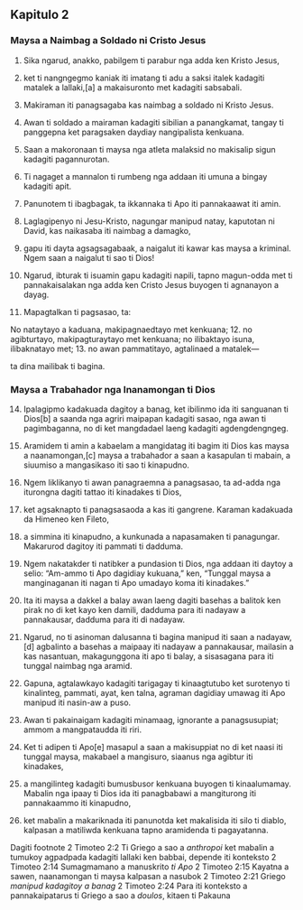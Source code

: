 Kapitulo 2
----------

### Maysa a Naimbag a Soldado ni Cristo Jesus

1. Sika ngarud, anakko, pabilgem ti parabur nga adda ken Kristo Jesus,
2. ket ti nangngegmo kaniak iti imatang ti adu a saksi italek kadagiti matalek a lallaki,[a] a makaisuronto met kadagiti sabsabali.
3. Makiraman iti panagsagaba kas naimbag a soldado ni Kristo Jesus.
4. Awan ti soldado a mairaman kadagiti sibilian a panangkamat, tangay ti panggepna ket paragsaken daydiay nangipalista kenkuana.
5. Saan a makoronaan ti maysa nga atleta malaksid no makisalip sigun kadagiti pagannurotan.
6. Ti nagaget a mannalon ti rumbeng nga addaan iti umuna a bingay kadagiti apit.
7. Panunotem ti ibagbagak, ta ikkannaka ti Apo iti pannakaawat iti amin.

8. Laglagipenyo ni Jesu-Kristo, nagungar manipud natay, kaputotan ni David, kas naikasaba iti naimbag a damagko,
9. gapu iti dayta agsagsagabaak, a naigalut iti kawar kas maysa a kriminal. Ngem saan a naigalut ti sao ti Dios!
10. Ngarud, ibturak ti isuamin gapu kadagiti napili, tapno magun-odda met ti pannakaisalakan nga adda ken Cristo Jesus buyogen ti agnanayon a dayag.
11. Mapagtalkan ti pagsasao, ta:

No nataytayo a kaduana, makipagnaedtayo met kenkuana;
12. no agibturtayo, makipagturaytayo met kenkuana;
    no ilibaktayo isuna, ilibaknatayo met;
13. no awan pammatitayo, agtalinaed a matalek—

ta dina mailibak ti bagina.

### Maysa a Trabahador nga Inanamongan ti Dios

14. Ipalagipmo kadakuada dagitoy a banag, ket ibilinmo ida iti sanguanan ti Dios[b] a saanda nga agriri maipapan kadagiti sasao, nga awan ti pagimbaganna, no di ket mangdadael laeng kadagiti agdengdengngeg.
15. Aramidem ti amin a kabaelam a mangidatag iti bagim iti Dios kas maysa a naanamongan,[c] maysa a trabahador a saan a kasapulan ti mabain, a siuumiso a mangasikaso iti sao ti kinapudno.
16. Ngem liklikanyo ti awan panagraemna a panagsasao, ta ad-adda nga iturongna dagiti tattao iti kinadakes ti Dios,
17. ket agsaknapto ti panagsasaoda a kas iti gangrene. Karaman kadakuada da Himeneo ken Fileto,
18. a simmina iti kinapudno, a kunkunada a napasamaken ti panagungar. Makarurod dagitoy iti pammati ti dadduma.
19. Ngem nakatakder ti natibker a pundasion ti Dios, nga addaan iti daytoy a selio: “Am-ammo ti Apo dagidiay kukuana,” ken, “Tunggal maysa a manginaganan iti nagan ti Apo umadayo koma iti kinadakes.”

20. Ita iti maysa a dakkel a balay awan laeng dagiti basehas a balitok ken pirak no di ket kayo ken damili, dadduma para iti nadayaw a pannakausar, dadduma para iti di nadayaw.
21. Ngarud, no ti asinoman dalusanna ti bagina manipud iti saan a nadayaw,[d] agbalinto a basehas a maipaay iti nadayaw a pannakausar, mailasin a kas nasantuan, makagunggona iti apo ti balay, a sisasagana para iti tunggal naimbag nga aramid.

22. Gapuna, agtalawkayo kadagiti tarigagay ti kinaagtutubo ket surotenyo ti kinalinteg, pammati, ayat, ken talna, agraman dagidiay umawag iti Apo manipud iti nasin-aw a puso.
23. Awan ti pakainaigam kadagiti minamaag, ignorante a panagsusupiat; ammom a mangpataudda iti riri.
24. Ket ti adipen ti Apo[e] masapul a saan a makisuppiat no di ket naasi iti tunggal maysa, makabael a mangisuro, siaanus nga agibtur iti kinadakes,
25. a mangilinteg kadagiti bumusbusor kenkuana buyogen ti kinaalumamay. Mabalin nga ipaay ti Dios ida iti panagbabawi a mangiturong iti pannakaammo iti kinapudno,
26. ket mabalin a makariknada iti panunotda ket makalisida iti silo ti diablo, kalpasan a matiliwda kenkuana tapno aramidenda ti pagayatanna.

Dagiti footnote
2 Timoteo 2:2 Ti Griego a sao a *anthropoi* ket mabalin a tumukoy agpadpada kadagiti lallaki ken babbai, depende iti konteksto
2 Timoteo 2:14 Sumagmamano a manuskrito *ti Apo*
2 Timoteo 2:15 Kayatna a sawen, naanamongan ti maysa kalpasan a nasubok
2 Timoteo 2:21 Griego *manipud kadagitoy a banag*
2 Timoteo 2:24 Para iti konteksto a pannakaipatarus ti Griego a sao a *doulos*, kitaen ti Pakauna